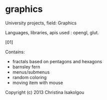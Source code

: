 graphics
============================================================
University projects, field: Graphics 

Languages, libraries, apis used : opengl, glut.

[01]

Contains:
- fractals based on pentagons and hexagons
- barnsley fern
- menus/submenus
- random coloring
- moving item with mouse


Copyright (c) 2013 Christina Isakolgou
